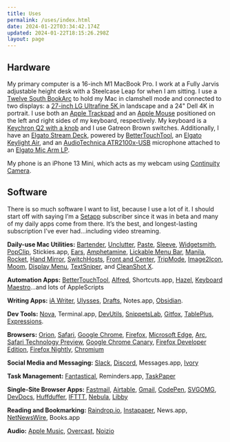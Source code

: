 ```yaml
---
title: Uses
permalink: /uses/index.html
date: 2024-01-22T03:34:42.174Z
updated: 2024-01-22T18:15:26.298Z
layout: page
---
```

## Hardware

My primary computer is a 16-inch M1 MacBook Pro. I work at a Fully Jarvis adjustable height desk with a Steelcase Leap for when I am sitting. I use a [Twelve South BookArc](https://www.twelvesouth.com/products/bookarc-for-macbook) to hold my Mac in clamshell mode and connected to two displays: a [27-inch LG Ultrafine 5K ](https://www.lg.com/us/monitors/lg-27MD5KA-B-5k-uhd-led-monitor)in landscape and a 24" Dell 4K in portrait. I use both an [Apple Trackpad](https://www.apple.com/shop/product/MMMP3AM/A/magic-trackpad-black-multi-touch-surface?fnode=3e15868f383af569056d85cc5368ede626c647436e7a1307dda6c39b08eafd38de466773d9299bf4c8e5d0f82bb1b964dd748dc28362079e3138a52627ae799c110beff950da4401e4530de03ba03f785d25964a1cfbe73bc79796c3f37caf39) and an [Apple Mouse](https://www.apple.com/shop/product/MMMQ3AM/A/magic-mouse-black-multi-touch-surface) positioned on the left and right sides of my keyboard, respectively. My keyboard is a [Keychron Q2 with a knob](https://www.keychron.com/products/keychron-q2-qmk-custom-mechanical-keyboard?variant=39986978652249) and I use Gatreon Brown switches. Additionally, I have an [Elgato Stream Deck](https://www.elgato.com/us/en/p/stream-deck-mk2-white), powered by [BetterTouchTool](https://docs.folivora.ai/docs/1300_stream_deck.html), an [Elgato Keylight Air](https://www.elgato.com/us/en/p/key-light-air), and an [AudioTechnica ATR2100x-USB](https://www.audio-technica.com/en-us/atr2100x-usb) microphone attached to an [Elgato Mic Arm LP](https://www.elgato.com/us/en/p/wave-mic-arm-lp).

My phone is an iPhone 13 Mini, which acts as my webcam using [Continuity Camera](https://support.apple.com/en-us/102546).

## Software

There is so much software I want to list, because I use a lot of it. I should start off with saying I’m a [Setapp](https://go.setapp.com/invite/06edebd7-193d-4ddb-99c3-74efafd39d23) subscriber since it was in beta and many of my daily apps come from there. It’s the best, and longest-lasting subscription I’ve ever had…including video streaming.

**Daily-use Mac Utilities:** [Bartender](https://www.macbartender.com), [Unclutter](https://unclutterapp.com/), [Paste](https://pasteapp.io/), [Sleeve](https://replay.software/sleeve), [Widgetsmith](https://apps.apple.com/us/app/widgetsmith/id1523682319), [PopClip](https://www.popclip.app/), Stickies.app, [Ears](https://retina.studio/ears/), [Amphetamine](https://apps.apple.com/us/app/amphetamine/id937984704?mt=12), [Lickable Menu Bar](https://apps.apple.com/us/app/lickable-menu-bar/id6444217677?mt=12), [Manila](https://github.com/neilsardesai/Manila), [Rocket](https://matthewpalmer.net/rocket/), [Hand Mirror](https://handmirror.app/), [SwitchHosts](https://switchhosts.vercel.app), [Front and Center](https://hypercritical.co/front-and-center/), [TripMode](https://tripmode.ch/), [Image2Icon](https://img2icnsapp.com/), [Moom](https://manytricks.com/moom/), [Display Menu](https://apps.apple.com/us/app/display-menu/id549083868?mt=12), [TextSniper](https://www.textsniper.app/), and [CleanShot X](https://cleanshot.com/).

**Automation Apps:** [BetterTouchTool](https://folivora.ai/), [Alfred](https://www.alfredapp.com), Shortcuts.app, [Hazel](https://www.noodlesoft.com/), [Keyboard Maestro](https://www.keyboardmaestro.com/main/)…and lots of AppleScripts

**Writing Apps:** [iA Writer](https://ia.net/writer), [Ulysses](https://ulysses.app/), [Drafts](https://getdrafts.com/), Notes.app, [Obsidian](https://obsidian.md/).

**Dev Tools:** [Nova](https://nova.app), Terminal.app, [DevUtils](https://devutils.com/), [SnippetsLab](https://www.renfei.org/snippets-lab/), [Gitfox](https://www.gitfox.app/), [TablePlus](https://tableplus.com/), [Expressions](https://www.apptorium.com/expressions).

**Browsers:** [Orion](https://kagi.com/orion/), [Safari](https://www.apple.com/safari/), [Google Chrome](https://www.google.com/chrome/index.html), [Firefox](https://www.mozilla.org/en-US/firefox/new/), [Microsoft Edge](https://microsoft.com/edge), [Arc](https://arc.net/), [Safari Technology Preview](https://developer.apple.com/safari/technology-preview/), [Google Chrome Canary](https://www.google.com/chrome/canary/), [Firefox Developer Edition](https://www.mozilla.org/en-US/firefox/developer/), [Firefox Nightly](https://www.mozilla.org/en-US/firefox/channel/desktop/#nightly), [Chromium](https://www.chromium.org/getting-involved/download-chromium/)

**Social Media and Messaging:** [Slack](https://slack.com), [Discord](https://discord.com), Messages.app, [Ivory](https://tapbots.com/ivory/)

**Task Management:** [Fantastical](https://flexibits.com/fantastical), Reminders.app, [TaskPaper](https://www.taskpaper.com/)

**Single-Site Browser Apps:** [Fastmail](https://ref.fm/u15231937), [Airtable](https://airtable.com/invite/r/QSs4p1aA), [Gmail](https://mail.google.com), [CodePen](https://codepen.io), [SVGOMG](https://jakearchibald.github.io/svgomg/), [DevDocs](https://devdocs.io/), [Huffduffer](https://huffduffer.com/), [IFTTT](https://ifttt.com), [Nebula](https://nebula.tv), [Libby](https://libbyapp.com/)

**Reading and Bookmarking:** [Raindrop.io](https://raindrop.io), [Instapaper](https://www.instapaper.com/), News.app, [NetNewsWire](https://netnewswire.com/), Books.app

**Audio:** [Apple Music](https://music.apple.com/us/browse), [Overcast](https://overcast.fm), [Noizio](https://noiz.io/)